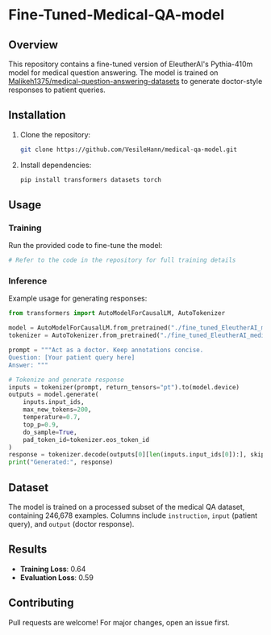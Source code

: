 # Fine-Tuned-Medical-QA-model


## Overview  
This repository contains a fine-tuned version of EleutherAI's Pythia-410m model for medical question answering. The model is trained on [Malikeh1375/medical-question-answering-datasets](https://huggingface.co/datasets/Malikeh1375/medical-question-answering-datasets) to generate doctor-style responses to patient queries.  

## Installation  
1. Clone the repository:  
   ```bash  
   git clone https://github.com/VesileHann/medical-qa-model.git  
   ```  
2. Install dependencies:  
   ```bash  
   pip install transformers datasets torch  
   ```  

## Usage  
### Training  
Run the provided code to fine-tune the model:  
```python  
# Refer to the code in the repository for full training details  
```  

### Inference  
Example usage for generating responses:  
```python  
from transformers import AutoModelForCausalLM, AutoTokenizer  

model = AutoModelForCausalLM.from_pretrained("./fine_tuned_EleutherAI_medical_model")  
tokenizer = AutoTokenizer.from_pretrained("./fine_tuned_EleutherAI_medical_model")  

prompt = """Act as a doctor. Keep annotations concise.  
Question: [Your patient query here]  
Answer: """  

# Tokenize and generate response  
inputs = tokenizer(prompt, return_tensors="pt").to(model.device)  
outputs = model.generate(  
    inputs.input_ids,  
    max_new_tokens=200,  
    temperature=0.7,  
    top_p=0.9,  
    do_sample=True,  
    pad_token_id=tokenizer.eos_token_id  
)  
response = tokenizer.decode(outputs[0][len(inputs.input_ids[0]):], skip_special_tokens=True)  
print("Generated:", response)  
```  

## Dataset  
The model is trained on a processed subset of the medical QA dataset, containing 246,678 examples. Columns include `instruction`, `input` (patient query), and `output` (doctor response).  

## Results  
- **Training Loss**: 0.64  
- **Evaluation Loss**: 0.59  

## Contributing  
Pull requests are welcome! For major changes, open an issue first.  
